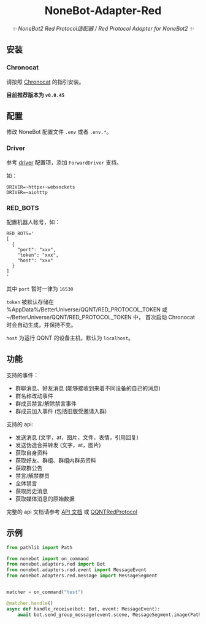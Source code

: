 <div align="center">

# NoneBot-Adapter-Red

_✨ NoneBot2 Red Protocol适配器 / Red Protocol Adapter for NoneBot2 ✨_

</div>

## 安装

### Chronocat

请按照 [Chronocat](https://chronocat.vercel.app) 的指引安装。

**目前推荐版本为 `v0.0.45`**

## 配置

修改 NoneBot 配置文件 `.env` 或者 `.env.*`。

### Driver

参考 [driver](https://nonebot.dev/docs/appendices/config#driver) 配置项，添加 `ForwardDriver` 支持。

如：

```dotenv
DRIVER=~httpx+~websockets
DRIVER=~aiohttp
```

### RED_BOTS

配置机器人帐号，如：

```dotenv
RED_BOTS='
[
  {
    "port": "xxx",
    "token": "xxx",
    "host": "xxx"
  }
]
'
```

其中 `port` 暂时一律为 `16530`

`token` 被默认存储在 %AppData%/BetterUniverse/QQNT/RED_PROTOCOL_TOKEN 或 ~/BetterUniverse/QQNT/RED_PROTOCOL_TOKEN 中，
首次启动 Chronocat 时会自动生成，并保持不变。

`host` 为运行 QQNT 的设备主机，默认为 `localhost`。


## 功能

支持的事件：
- 群聊消息、好友消息 (能够接收到来着不同设备的自己的消息)
- 群名称改动事件
- 群成员禁言/解除禁言事件
- 群成员加入事件 (包括旧版受邀请入群)

支持的 api:
- 发送消息 (文字，at，图片，文件，表情，引用回复)
- 发送伪造合并转发 (文字，at，图片)
- 获取自身资料
- 获取好友、群组、群组内群员资料
- 获取群公告
- 禁言/解禁群员
- 全体禁言
- 获取历史消息
- 获取媒体消息的原始数据

完整的 api 文档请参考 [API 文档](api.md) 或 [QQNTRedProtocol](https://chrononeko.github.io/QQNTRedProtocol/http/)

## 示例

```python
from pathlib import Path

from nonebot import on_command
from nonebot.adapters.red import Bot
from nonebot.adapters.red.event import MessageEvent
from nonebot.adapters.red.message import MessageSegment


matcher = on_command("test")

@matcher.handle()
async def handle_receive(bot: Bot, event: MessageEvent):
    await bot.send_group_message(event.scene, MessageSegment.image(Path("path/to/img.jpg")))
```
